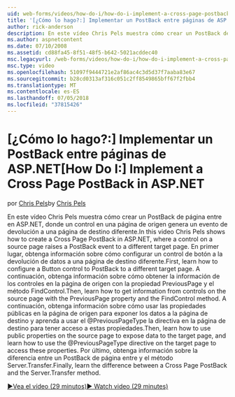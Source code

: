 ```yaml
---
uid: web-forms/videos/how-do-i/how-do-i-implement-a-cross-page-postback-in-aspnet
title: '[¿Cómo lo hago?:] Implementar un PostBack entre páginas de ASP.NET | Microsoft Docs'
author: rick-anderson
description: En este vídeo Chris Pels muestra cómo crear un PostBack de página entre en ASP.NET, donde un control en una página de origen genera un evento de PostBack para un destino diferente...
ms.author: aspnetcontent
ms.date: 07/10/2008
ms.assetid: cd88fa45-8f51-48f5-b642-5021acddec40
msc.legacyurl: /web-forms/videos/how-do-i/how-do-i-implement-a-cross-page-postback-in-aspnet
msc.type: video
ms.openlocfilehash: 51097f9444721e2af86ac4c3d5d37f7aaba83e67
ms.sourcegitcommit: b28cd0313af316c051c2ff8549865bff67f2fbb4
ms.translationtype: MT
ms.contentlocale: es-ES
ms.lasthandoff: 07/05/2018
ms.locfileid: "37815426"
---
```

<a name="how-do-i-implement-a-cross-page-postback-in-aspnet"></a><span data-ttu-id="42ecf-103">[¿Cómo lo hago?:] Implementar un PostBack entre páginas de ASP.NET</span><span class="sxs-lookup"><span data-stu-id="42ecf-103">[How Do I:] Implement a Cross Page PostBack in ASP.NET</span></span>
====================
<span data-ttu-id="42ecf-104">por [Chris Pels](https://twitter.com/chrispels)</span><span class="sxs-lookup"><span data-stu-id="42ecf-104">by [Chris Pels](https://twitter.com/chrispels)</span></span>

<span data-ttu-id="42ecf-105">En este vídeo Chris Pels muestra cómo crear un PostBack de página entre en ASP.NET, donde un control en una página de origen genera un evento de devolución a una página de destino diferente.</span><span class="sxs-lookup"><span data-stu-id="42ecf-105">In this video Chris Pels shows how to create a Cross Page PostBack in ASP.NET, where a control on a source page raises a PostBack event to a different target page.</span></span> <span data-ttu-id="42ecf-106">En primer lugar, obtenga información sobre cómo configurar un control de botón a la devolución de datos a una página de destino diferente.</span><span class="sxs-lookup"><span data-stu-id="42ecf-106">First, learn how to configure a Button control to PostBack to a different target page.</span></span> <span data-ttu-id="42ecf-107">A continuación, obtenga información sobre cómo obtener la información de los controles en la página de origen con la propiedad PreviousPage y el método FindControl.</span><span class="sxs-lookup"><span data-stu-id="42ecf-107">Then, learn how to get information from controls on the source page with the PreviousPage property and the FindControl method.</span></span> <span data-ttu-id="42ecf-108">A continuación, obtenga información sobre cómo usar las propiedades públicas en la página de origen para exponer los datos a la página de destino y aprenda a usar el @PreviousPageType la directiva en la página de destino para tener acceso a estas propiedades.</span><span class="sxs-lookup"><span data-stu-id="42ecf-108">Then, learn how to use public properties on the source page to expose data to the target page, and learn how to use the @PreviousPageType directive on the target page to access these properties.</span></span> <span data-ttu-id="42ecf-109">Por último, obtenga información sobre la diferencia entre un PostBack de página entre y el método Server.Transfer.</span><span class="sxs-lookup"><span data-stu-id="42ecf-109">Finally, learn the difference between a Cross Page PostBack and the Server.Transfer method.</span></span>

[<span data-ttu-id="42ecf-110">&#9654;Vea el vídeo (29 minutos)</span><span class="sxs-lookup"><span data-stu-id="42ecf-110">&#9654; Watch video (29 minutes)</span></span>](https://channel9.msdn.com/Blogs/ASP-NET-Site-Videos/how-do-i-implement-a-cross-page-postback-in-aspnet)
